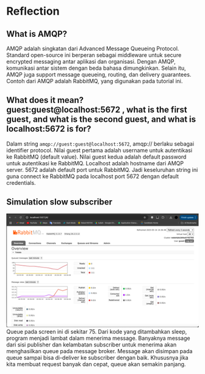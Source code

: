 # Reflection

## What is AMQP?
AMQP adalah singkatan dari Advanced Message Queueing Protocol. Standard open-source ini berperan sebagai middleware untuk secure encrypted messaging antar aplikasi dan organisasi. Dengan AMQP, komunikasi antar  sistem dengan beda bahasa dimungkinkan. Selain itu, AMQP juga support message queueing, routing, dan delivery guarantees. Contoh dari AMQP adalah RabbitMQ, yang digunakan pada tutorial ini.

## What does it mean? guest:guest@localhost:5672 , what is the first guest, and what is the second guest, and what is localhost:5672 is for?
Dalam string `amqp://guest:guest@localhost:5672`, amqp:// berlaku sebagai identifier protocol. Nilai guest pertama adalah username untuk autentikasi ke RabbitMQ (default value). Nilai guest kedua adalah default password untuk autentikasi ke RabbitMQ. Localhost adalah hostname dari AMQP server. 5672 adalah default port untuk RabbitMQ. Jadi keseluruhan string ini guna connect ke RabbitMQ pada localhost port 5672 dengan default credentials.

## Simulation slow subscriber
![Simulation slow subscriber](image/slow.png)
Queue pada screen ini di sekitar 75. Dari kode yang ditambahkan sleep, program menjadi lambat dalam menerima message. Banyaknya message dari sisi publisher dan kelambatan subscriber untuk menerima akan menghasilkan queue pada message broker. Message akan disimpan pada queue sampai bisa di-deliver ke subscriber dengan baik. Khususnya jika kita membuat request banyak dan cepat, queue akan semakin panjang.